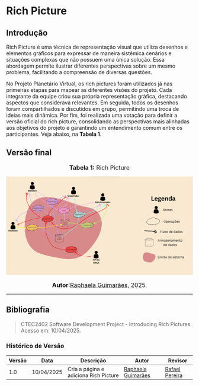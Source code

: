 # Rich Picture <a id="artefato"></a>

## Introdução

Rich Picture é uma técnica de representação visual que utiliza desenhos e elementos gráficos para expressar de maneira sistêmica cenários e situações complexas que não possuem uma única solução. Essa abordagem permite ilustrar diferentes perspectivas sobre um mesmo problema, facilitando a compreensão de diversas questões.

No Projeto Planetário Virtual, os rich pictures foram utilizados já nas primeiras etapas para mapear as diferentes visões do projeto. Cada integrante da equipe criou sua própria representação gráfica, destacando aspectos que considerava relevantes. Em seguida, todos os desenhos foram compartilhados e discutidos em grupo, permitindo uma troca de ideias mais dinâmica. Por fim, foi realizada uma votação para definir a versão oficial do rich picture, consolidando as perspectivas mais alinhadas aos objetivos do projeto e garantindo um entendimento comum entre os participantes. Veja abaixo, na **Tabela 1**.

## Versão final

<font size="3"><p style="text-align: center"><b>Tabela 1:</b> Rich Picture</p></font>

![RichPicture](./assets/Rich_Picture.png)

<font size="3"><p style="text-align: center"><b>Autor</b>:[Raphaela Guimarães](https://github.com/raphaiela), 2025.</p></font>

---

## Bibliografia

> CTEC2402 Software Development Project - Introducing Rich Pictures. Acesso em: 10/04/2025.

### Histórico de Versão

| Versão | Data       | Descrição                                      | Autor               | Revisor            |
|--------|------------|------------------------------------------------|---------------------|--------------------|
| 1.0    | 10/04/2025 | Cria a página e adiciona Rich Picture | [Raphaela Guimarães](https://github.com/raphaiela)         |  [Rafael Pereira](https://github.com/rafgpereira)  |